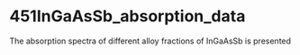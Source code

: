 # 451InGaAsSb_absorption_data
The absorption spectra of different alloy fractions of InGaAsSb is presented
